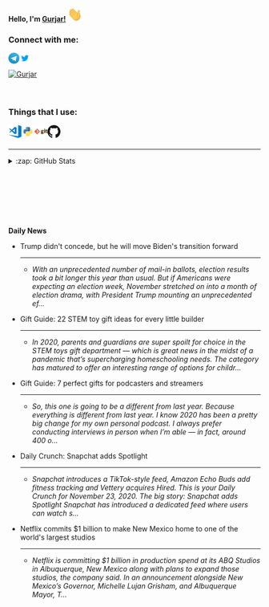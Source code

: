 #### Hello, I'm [Gurjar!](https://GurjarKing.github.io) <img src="https://raw.githubusercontent.com/ABSphreak/ABSphreak/master/gifs/Hi.gif" width="30px"></h2>


### Connect with me:

[<img align="left" alt="Gurjar | Telegram" width="22px" src="https://raw.githubusercontent.com/github/explore/80688e429a7d4ef2fca1e82350fe8e3517d3494d/topics/telegram/telegram.png" />][Telegram]
[<img align="left" alt="Gurjar | Twitter" width="22px" src="https://raw.githubusercontent.com/github/explore/80688e429a7d4ef2fca1e82350fe8e3517d3494d/topics/twitter/twitter.png" />][Twitter]
<br >
<br >
<a href="https://github.com/GurjarKing"><img src="https://komarev.com/ghpvc/?username=GurjarKing" alt="Gurjar" /></a> <br />
<br />
<br />
<!-- <br >

![](https://visitor-badge.glitch.me/badge?page_id=GurjarKing)

<br /> -->

### Things that I use:

[<img align="left" alt="Visual Studio Code" width="26px" src="https://raw.githubusercontent.com/github/explore/80688e429a7d4ef2fca1e82350fe8e3517d3494d/topics/visual-studio-code/visual-studio-code.png" />][VSCode]
[<img align="left" alt="Python" width="26px" src="https://raw.githubusercontent.com/github/explore/80688e429a7d4ef2fca1e82350fe8e3517d3494d/topics/python/python.png" />][Python]
[<img align="left" alt="Git" width="26px" src="https://raw.githubusercontent.com/github/explore/80688e429a7d4ef2fca1e82350fe8e3517d3494d/topics/git/git.png" />][Git]
[<img align="left" alt="GitHub" width="26px" src="https://raw.githubusercontent.com/github/explore/78df643247d429f6cc873026c0622819ad797942/topics/github/github.png" />][Github]

<br />
<br />

---
<details>
  <summary>:zap: GitHub Stats</summary>

<img align="left" alt="Gurjar's Github Stats" src="https://github-readme-stats.vercel.app/api?username=GurjarKing&show_icons=true&hide_border=true&count_private=true&include_all_commit=true&theme=algolia" />

</details>

<!-- ### 🔔 My latest tweet
<a href="https://twitter.com/Gurjar_King43" target="_blank">
	<img src="https://github.com/GurjarKing/GurjarKing/raw/master/tweet.png" width="70%" align="center" alt="Click to view on Twitter" title="My latest tweet, as an image"/>
</a> -->
<br>

<pre>

</pre>

<!-- **Quote of the hour:**

{qoth}

~ {qoth_author}
<pre>

</pre> -->
<br>
<pre>


</pre>
<strong>Daily News</strong>
  
  - Trump didn't concede, but he will move Biden's transition forward
     <hr/>
     
      - *With an unprecedented number of mail-in ballots, election results took a bit longer this year than usual. But if Americans were expecting an election week, November stretched on into a month of election drama, with President Trump mounting an unprecedented ef…*
     
  - Gift Guide: 22 STEM toy gift ideas for every little builder
      <hr/>
      
      - *In 2020, parents and guardians are super spoilt for choice in the STEM toys gift department — which is great news in the midst of a pandemic that’s supercharging homeschooling needs. The category has matured to offer an interesting range of options for childr…*
      
  - Gift Guide: 7 perfect gifts for podcasters and streamers
      <hr/>
      
      - *So, this one is going to be a different from last year. Because everything is different from last year. I know 2020 has been a pretty big change for my own personal podcast. I always prefer conducting interviews in person when I’m able — in fact, around 400 o…*
      
  - Daily Crunch: Snapchat adds Spotlight
      <hr/>
      
      - *Snapchat introduces a TikTok-style feed, Amazon Echo Buds add fitness tracking and Vettery acquires Hired. This is your Daily Crunch for November 23, 2020. The big story: Snapchat adds Spotlight Snapchat has introduced a dedicated feed where users can watch s…*
       
  - Netflix commits $1 billion to make New Mexico home to one of the world's largest studios
      <hr/>
       
       - *Netflix is committing $1 billion in production spend at its ABQ Studios in Albuquerque, New Mexico along with plans to expand those studios, the company said. In an announcement alongside New Mexico’s Governor, Michelle Lujan Grisham, and Albuquerque Mayor, T…*
      

<br />

[VSCode]: https://code.visualstudio.com/
[Python]: https://www.python.org/
[Git]: https://git-scm.com/
[Github]: https://github.com/
[Telegram]: https://t.me/Gurjar_King/
[Twitter]: https://twitter.com/Gurjar_King43/

